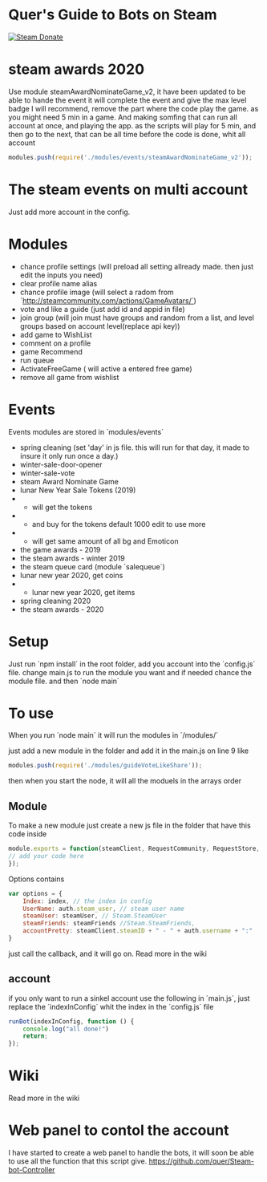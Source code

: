 # Quer's Guide to Bots on Steam 
[![Steam Donate][steam-img]][steam-url]

# steam awards 2020
Use module steamAwardNominateGame_v2, it have been updated to be able to hande the event
it will complete the event and give the max level badge
I will recommend, remove the part where the code play the game. as you might need 5 min in a game. 
And making somfing that can run all account at once, and playing the app. as the scripts will play for 5 min, and then go to the next, that can be all time before the code is done, whit all account
```js
modules.push(require('./modules/events/steamAwardNominateGame_v2'));
```

# The steam events on multi account

Just add more account in the config.

# Modules
 * chance profile settings (will preload all setting allready made. then just edit the inputs you need)
 * clear profile name alias
 * chance profile image (will select a radom from ´http://steamcommunity.com/actions/GameAvatars/´)
 * vote and like a guide (just add id and appid in file)
 * join group (will join must have groups and random from a list, and level groups based on account level(replace api key))
 * add game to WishList
 * comment on a profile
 * game Recommend
 * run queue
 * ActivateFreeGame ( will active a entered free game)
 * remove all game from wishlist

# Events
Events modules are stored in ´modules/events´
 * spring cleaning (set 'day' in js file. this will run for that day, it made to insure it only run once a day.)
 * winter-sale-door-opener
 * winter-sale-vote
 * steam Award Nominate Game
 * lunar New Year Sale Tokens (2019)
 * * will get the tokens 
 * * and buy for the tokens default 1000 edit to use more
 * * will get same amount of all bg and Emoticon
 * the game awards - 2019
 * the steam awards - winter 2019
 * the steam queue card (module ´salequeue´)
 * lunar new year 2020, get coins
 * * lunar new year 2020, get items
 * spring cleaning 2020
 * the steam awards - 2020

# Setup
Just run ´npm install´ in the root folder,
add you account into the ´config.js´ file.
change main.js to run the module you want
and if needed chance the module file. 
and then ´node main´

# To use 
When you run ´node main´ it will run the modules in ´/modules/´

just add a new module in the folder and add it in the main.js on line 9 like
```js
modules.push(require('./modules/guideVoteLikeShare'));
```
then when you start the node, it will all the moduels in the arrays order
## Module
To make a new module just create a new js file in the folder that have this code inside
```js
module.exports = function(steamClient, RequestCommunity, RequestStore, SessionID, options, callback){
// add your code here
});
```
Options contains 
```js
var options = {
    Index: index, // the index in config
    UserName: auth.steam_user, // steam user name
    steamUser: steamUser, // Steam.SteamUser
    steamFriends: steamFriends //Steam.SteamFriends,
    accountPretty: steamClient.steamID + " - " + auth.username + ":"
}
```
just call the callback, and it will go on.
Read more in the wiki
## account
if you only want to run a sinkel account use the following in ´main.js´, just replace the ´indexInConfig´ whit the index in the ´config.js´ file
```js
runBot(indexInConfig, function () {
	console.log("all done!")
	return;
});
```
# Wiki
Read more in the wiki

# Web panel to contol the account
I have started to create a web panel to handle the bots, 
it will soon be able to use all the function that this script give.
https://github.com/quer/Steam-bot-Controller

[steam-img]:  https://img.shields.io/badge/donate-Steam-lightgrey.svg?style=flat-square
[steam-url]:  https://steamcommunity.com/tradeoffer/new/?partner=29967844&token=ipZz21tf
